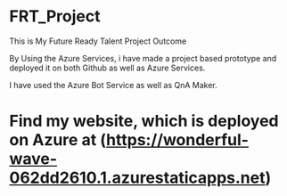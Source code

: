 # FRT_Project
This is My Future Ready Talent Project Outcome

By Using the Azure Services, i have made a project based prototype and deployed it on both Github as well as Azure Services.

I have used the Azure Bot Service as well as QnA Maker.

# Find my website, which is deployed on Azure at (https://wonderful-wave-062dd2610.1.azurestaticapps.net)


